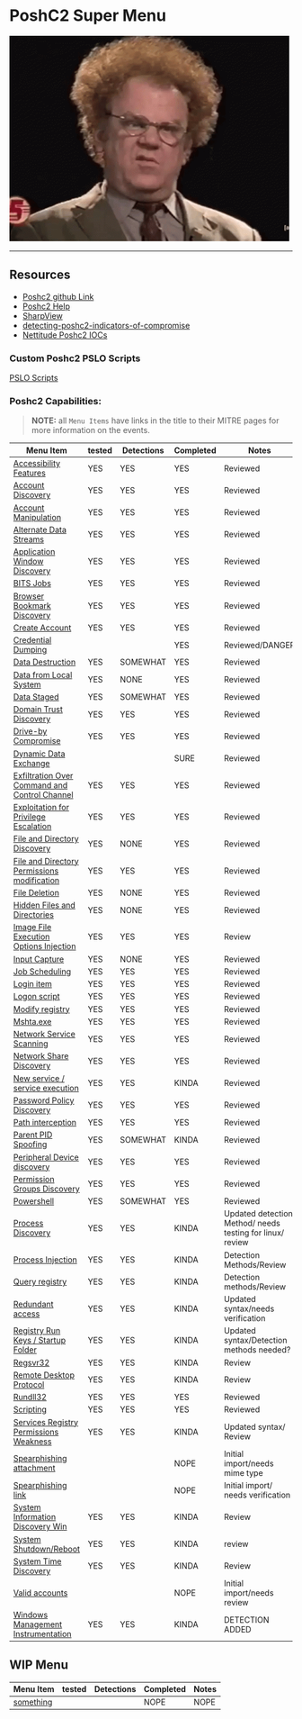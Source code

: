 # PoshC2 Super Menu 

![confusion](../Resources/gifs/confused-no.gif)

---
## **Resources**
- [Poshc2 github Link](https://github.com/nettitude/PoshC2)  
- [Poshc2 Help](poshC2_help_v8.md)
- [SharpView](https://github.com/tevora-threat/SharpView)
- [detecting-poshc2-indicators-of-compromise](https://labs.nettitude.com/blogdetecting-poshc2-indicators-of-compromise/)
- [Nettitude Poshc2 IOCs](https://github.com/nettitude/PoshC2_IOCs)

### Custom Poshc2 PSLO Scripts

[PSLO Scripts](Poshc2/pslo_scripts/README.md)

### Poshc2 Capabilities:
> **NOTE:** all `Menu Items` have links in the title to their MITRE pages for more information on the events.  

| Menu Item                                                                                                      | tested | Detections | Completed | Notes                                                     |
|----------------------------------------------------------------------------------------------------------------|--------|------------|-----------|-----------------------------------------------------------|
| [Accessibility Features](menuOptions/Windows/Accessibility_features.md)                                               | YES    | YES        | YES       | Reviewed                                                  |
| [Account Discovery](menuOptions/Windows/Account_Discovery.md)                                                         | YES    | YES        | YES       | Reviewed                                                  |
| [Account Manipulation](menuOptions/Windows/Account_manipulation.md)                                                   | YES    | YES        | YES       | Reviewed                                                  |
| [Alternate Data Streams](/Poshc2/menuOptions/Windows/Alternate_Data_Streams.md)                                       | YES    | YES        | YES       | Reviewed                                                  |
| [Application Window Discovery](menuOptions/Windows/Application_windows_discorvery.md)                                 | YES    | YES        | YES       | Reviewed                                                  |
| [BITS Jobs](menuOptions/Windows/BITS_Jobs.md)                                                                         | YES    | YES        | YES       | Reviewed                                                  |
| [Browser Bookmark Discovery](menuOptions/Windows/Browser_bookmark_discovery.md)                                       | YES    | YES        | YES       | Reviewed                                                  |
| [Create Account](menuOptions/Windows/Create_account.md)                                                               | YES    | YES        | YES       | Reviewed                                                  |
| [Credential Dumping](menuOptions/Windows/Credential_Dumping.md)                                                       |        |            | YES       | Reviewed/DANGER                                           |
| [Data Destruction](menuOptions/Windows/Data_destruction.md)                                                           | YES    | SOMEWHAT   | YES       | Reviewed                                                  |
| [Data from Local System](menuOptions/Windows/Data_from_local_system.md)                                               | YES    | NONE       | YES       | Reviewed                                                  |
| [Data Staged](menuOptions/Windows/Data_Staged.md)                                                                     | YES    | SOMEWHAT   | YES       | Reviewed                                                  |
| [Domain Trust Discovery](/Poshc2/menuOptions/Windows/Domain_Trust_Discovery.md)                                       | YES    | YES        | YES       | Reviewed                                                  |
| [Drive-by Compromise](/Poshc2/menuOptions/Windows/Drive-by_compromise.md)                                             | YES    | YES        | YES       | Reviewed                                                  |
| [Dynamic Data Exchange](menuOptions/Windows/Dynamic_Data_Exchange.md)                                                 |        |            | SURE      | Reviewed                                                  |
| [Exfiltration Over Command and Control Channel](menuOptions/Windows/Exfiltration_over_command_and_control_channel.md) | YES    | YES        | YES       | Reviewed                                                  |
| [Exploitation for Privilege Escalation](menuOptions/Windows/Exploitation_for_privilege_escalation.md)                 | YES    | YES        | YES       | Reviewed                                                  |
| [File and Directory Discovery](menuOptions/Windows/FIle_and_directory_discovery.md)                                   | YES    | NONE       | YES       | Reviewed                                                  |
| [File and Directory Permissions modification](menuOptions/Windows/File_And_Directory_Permissions_Modification.md)     | YES    | YES        | YES       | Reviewed                                                  |
| [File Deletion](menuOptions/Windows/File_deletion.md)                                                                 | YES    | NONE       | YES       | Reviewed                                                  |
| [Hidden Files and Directories](menuOptions/Windows/Hidden_files_and_directories.md)                                   | YES    | NONE       | YES       | Reviewed                                                  |
| [Image File Execution Options Injection](/Poshc2/menuOptions/Windows/Image_file_execution_options_injection.md)       | YES    | YES        | YES       | Review                                                    |
| [Input Capture](/Poshc2/menuOptions/Windows/Input_capture.md)                                                         | YES    | NONE       | YES       | Reviewed                                                  |
| [Job Scheduling](menuOptions/Windows/Job_Scheduling.md)                                                               | YES    | YES        | YES       | Reviewed                                                  |
| [Login item](menuOptions/Windows/Login_item.md)                                                                       | YES    | YES        | YES       | Reviewed                                                  |
| [Logon script](menuOptions/Windows/Logon_Scripts.md)                                                                  | YES    | YES        | YES       | Reviewed                                                  |
| [Modify registry](menuOptions/Windows/Modify_registry.md)                                                             | YES    | YES        | YES       | Reviewed                                                  |
| [Mshta.exe](menuOptions/Windows/MSHTA.MD)                                                                             | YES    | YES        | YES       | Reviewed                                                  |
| [Network Service Scanning](/Poshc2/menuOptions/Windows/Network_Service_scanning.md)                                   | YES    | YES        | YES       | Reviewed                                                  |
| [Network Share Discovery](menuOptions/Windows/Network_share_discovery.md)                                             | YES    | YES        | YES       | Reviewed                                                  |
| [New service / service execution](menuOptions/Windows/New_Service_Server_Execution.md)                                | YES    | YES        | KINDA     | Reviewed                                                  |
| [Password Policy Discovery](menuOptions/Windows/Password_policy_discovery.md)                                         | YES    | YES        | YES       | Reviewed                                                  |
| [Path interception](menuOptions/Windows/Path_Interception.md)                                                         | YES    | YES        | YES       | Reviewed                                                  |
| [Parent PID Spoofing](menuOptions/Windows/Parent_PID_spoofing.md)                                                     | YES    | SOMEWHAT   | KINDA     | Reviewed                                                  |
| [Peripheral Device discovery](menuOptions/Windows/Peripheral_Device_Discovery.md)                                     | YES    | YES        | YES       | Reviewed                                                  |
| [Permission Groups Discovery](/Poshc2/menuOptions/Windows/Permission_groups_discovery.md)                             | YES    | YES        | YES       | Reviewed                                                  |
| [Powershell](menuOptions/Windows/PowerShell.md)                                                                       | YES    | SOMEWHAT   | YES       | Reviewed                                                  |
| [Process Discovery](menuOptions/Windows/Process_Discovery.md)                                                         | YES    | YES        | KINDA     | Updated detection Method/ needs testing for linux/ review |
| [Process Injection](menuOptions/Windows/Process_injection.md)                                                         | YES    | YES        | KINDA     | Detection Methods/Review                                  |
| [Query registry](menuOptions/Windows/Query_Registry.md)                                                               | YES    | YES        | KINDA     | Detection methods/Review                                  |
| [Redundant access](menuOptions/Windows/Reduntant_access.md)                                                           | YES    | YES        | KINDA     | Updated syntax/needs verification                         |
| [Registry Run Keys / Startup Folder](menuOptions/Windows/Registry_run_keys_startup_folder.md)                         | YES    | YES        | KINDA     | Updated syntax/Detection methods needed?                  |
| [Regsvr32](/Poshc2/menuOptions/Windows/Regsvr32.md)                                                                   | YES    | YES        | KINDA     | Review                                                    |
| [Remote Desktop Protocol](menuOptions/Windows/Remote_desktop_protocol.md)                                             | YES    | YES        | KINDA     | Review                                                    |
| [Rundll32](menuOptions/Windows/Rundll32.md)                                                                           | YES    | YES        | YES       | Reviewed                                                  |
| [Scripting](menuOptions/Windows/Scripting.md)                                                                         | YES    | YES        | YES       | Reviewed                                                  |
| [Services Registry Permissions Weakness](menuOptions/Windows/Service_registry_permissions_weakness.md)                | YES    | YES        | KINDA     | Updated syntax/ Review                                    |
| [Spearphishing attachment](menuOptions/Windows/Spearfishing_attachment.md)                                            |        |            | NOPE      | Initial import/needs mime type                            |
| [Spearphishing link](menuOptions/Windows/Spearfishing_Link.md)                                                        |        |            | NOPE      | Initial import/ needs verification                        |
| [System Information Discovery Win](/Poshc2/menuOptions/Windows/System_Information%20_Discovery_Win.md)                | YES    | YES        | KINDA     | Review                                                    |
| [System Shutdown/Reboot](menuOptions/Windows/System_shutdown_reboot.md)                                               | YES    | YES        | KINDA     | review                                                    |
| [System Time Discovery](menuOptions/Windows/System_time_discovery.md)                                                 | YES    | YES        | KINDA     | Review                                                    |
| [Valid accounts](menuOptions/Windows/Valid_accounts.md)                                                               |        |            | NOPE      | Initial import/needs review                               |
| [Windows Management Instrumentation](menuOptions/Windows/Windows_Managment_Instrumentation.md)                        | YES    | YES        | KINDA     | DETECTION ADDED                                           |


## WIP Menu 
| Menu Item     | tested | Detections | Completed | Notes |
|---------------|--------|------------|-----------|-------|
| [something]() |        |            | NOPE      | NOPE  |
